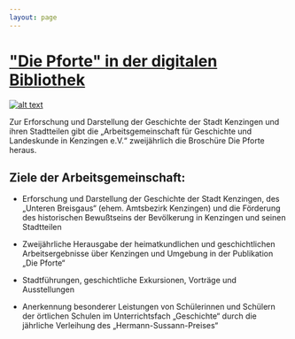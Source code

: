```yaml
---
layout: page
---
```


# ["Die Pforte" in der digitalen Bibliothek](http://dl.ub.uni-freiburg.de/diglit/pforte)

[![alt text](image "/assets/images/pforte-2020-2021.jpg")](http://dl.ub.uni-freiburg.de/diglit/pforte)

Zur Erforschung und Darstellung der Geschichte der Stadt Kenzingen und
ihren Stadtteilen gibt die „Arbeitsgemeinschaft für Geschichte und
Landeskunde in Kenzingen e.V.“ zweijährlich die Broschüre Die Pforte
heraus.

Ziele der Arbeitsgemeinschaft:
------------------------------

-   Erforschung und Darstellung der Geschichte der Stadt Kenzingen, des
    „Unteren Breisgaus“ (ehem. Amtsbezirk Kenzingen) und die Förderung
    des historischen Bewußtseins der Bevölkerung in Kenzingen und seinen
    Stadtteilen

-   Zweijährliche Herausgabe der heimatkundlichen und geschichtlichen
    Arbeitsergebnisse über Kenzingen und Umgebung in der Publikation
    „Die Pforte“

-   Stadtführungen, geschichtliche Exkursionen, Vorträge und
    Ausstellungen

-   Anerkennung besonderer Leistungen von Schülerinnen und Schülern der
    örtlichen Schulen im Unterrichtsfach „Geschichte“ durch die
    jährliche Verleihung des „Hermann-Sussann-Preises“
